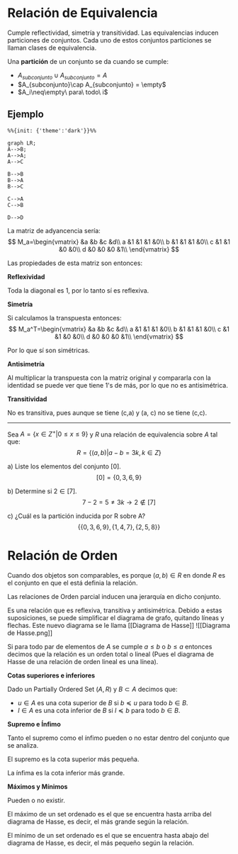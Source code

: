 # Relación de Equivalencia
Cumple reflectividad, simetría y transitividad. Las equivalencias inducen particiones de conjuntos. Cada uno de estos conjuntos particiones se llaman clases de equivalencia.

Una **partición** de un conjunto se da cuando se cumple:
* $A_{subconjunto}\cup A_{subconjunto} = A$
* $A_{subconjunto}\cap A_{subconjunto} = \empty$
* $A_i\neq\empty\ para\ todo\ i$

## Ejemplo
```mermaid
%%{init: {'theme':'dark'}}%%

graph LR;
A-->B;
A-->A;
A-->C

B-->B
B-->A
B-->C

C-->A
C-->B

D-->D
``` 

La matriz de adyancencia sería:
$$
M_a=\begin{vmatrix}
 &a &b &c &d\\
a &1 &1 &1 &0\\
b &1 &1 &1 &0\\
c &1 &1 &0 &0\\
d &0 &0 &0 &1\\
\end{vmatrix}
$$

Las propiedades de esta matriz son entonces:

**Reflexividad**

Toda la diagonal es 1, por lo tanto sí es reflexiva.

**Simetría**

Si calculamos la transpuesta entonces:
$$
M_a^T=\begin{vmatrix}
 &a &b &c &d\\
a &1 &1 &1 &0\\
b &1 &1 &1 &0\\
c &1 &1 &0 &0\\
d &0 &0 &0 &1\\
\end{vmatrix}
$$

Por lo que sí son simétricas.

**Antisimetría**

Al multiplicar la transpuesta con la matriz original y compararla con la identidad se puede ver que tiene 1's de más, por lo que no es antisimétrica.

**Transitividad**

No es transitiva, pues aunque se tiene (c,a) y (a, c) no se tiene (c,c).

---
Sea $A=\{x\in Z^+|0\leq x\leq9\}$ y $R$ una relación de equivalencia sobre $A$ tal que:
$$
R=\{(a,b)|a-b=3k,k\in Z\}
$$

a) Liste los elementos del conjunto $[0]$.
$$
[0]=\{0,3,6,9\}
$$

b) Determine si $2\in[7]$.
$$
7-2=5\ne3k\rightarrow2\notin[7]
$$

c) ¿Cuál es la partición inducida por R sobre A?
$$
\{\{0,3,6,9\}, \{1,4,7\}, \{2,5,8\}\} 
$$

# Relación de Orden
Cuando dos objetos son comparables, es porque $(a,b)\in R$ en donde $R$ es el conjunto en que el está definia la relación.

Las relaciones de Orden parcial inducen una jerarquía en dicho conjunto.

Es una relación que es reflexiva, transitiva y antisimétrica. Debido a estas suposiciones, se puede simplificar el diagrama de grafo, quitando líneas y flechas. Este nuevo diagrama se le llama [[Diagrama de Hasse]]
![[Diagrama de Hasse.png]]

Si para todo par de elementos de $A$ se cumple $a \leq b$ o $b \leq a$ entonces decimos que la relación es un orden total o lineal (Pues el diagrama de Hasse de una relación de orden lineal es una línea). 

**Cotas superiores e inferiores**

Dado un Partially Ordered Set $(A,R)$ y $B\subset A$ decimos que:
* $u\in A$ es una cota superior de $B$ si $b\preccurlyeq u$ para todo $b\in B$.
* $l\in A$ es una cota inferior de $B$ si $l\preccurlyeq b$ para todo $b\in B$.

**Supremo e Ínfimo**

Tanto el supremo como el ínfimo pueden o no estar dentro del conjunto que se analiza.

El supremo es la cota superior más pequeña.

La ínfima es la cota inferior más grande.

**Máximos y Mínimos**

Pueden o no existir.

El máximo de un set ordenado es el que se encuentra hasta arriba del diagrama de Hasse, es decir, el más grande según la relación.

El mínimo de un set ordenado es el que se encuentra hasta abajo del diagrama de Hasse, es decir, el más pequeño según la relación.
